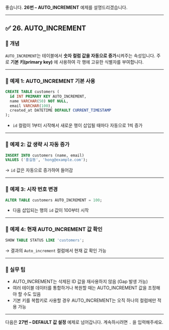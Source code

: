 좋습니다.
**26번 – AUTO\_INCREMENT** 예제를 설명드리겠습니다.

---

## ✅ 26. AUTO\_INCREMENT

### 📌 개념

`AUTO_INCREMENT`는 테이블에서 **숫자 컬럼 값을 자동으로 증가**시켜주는 속성입니다.
주로 **기본 키(primary key)** 에 사용하여 각 행에 고유한 식별자를 부여합니다.

---

### 📄 예제 1: AUTO\_INCREMENT 기본 사용

```sql
CREATE TABLE customers (
  id INT PRIMARY KEY AUTO_INCREMENT,
  name VARCHAR(50) NOT NULL,
  email VARCHAR(100),
  created_at DATETIME DEFAULT CURRENT_TIMESTAMP
);
```

* `id` 컬럼이 1부터 시작해서 새로운 행이 삽입될 때마다 자동으로 1씩 증가

---

### 📄 예제 2: 값 생략 시 자동 증가

```sql
INSERT INTO customers (name, email)
VALUES ('홍길동', 'hong@example.com');
```

→ `id` 값은 자동으로 증가하여 들어감

---

### 📄 예제 3: 시작 번호 변경

```sql
ALTER TABLE customers AUTO_INCREMENT = 100;
```

* 다음 삽입되는 행의 `id` 값이 100부터 시작

---

### 📄 예제 4: 현재 AUTO\_INCREMENT 값 확인

```sql
SHOW TABLE STATUS LIKE 'customers';
```

→ 결과의 `Auto_increment` 컬럼에서 현재 값 확인 가능

---

### 🧠 실무 팁

* AUTO\_INCREMENT는 삭제된 ID 값을 재사용하지 않음 (Gap 발생 가능)
* 여러 테이블 데이터를 통합하거나 복원할 때는 AUTO\_INCREMENT 값을 조정해야 할 수도 있음
* 기본 키를 복합키로 사용할 경우 AUTO\_INCREMENT는 오직 하나의 컬럼에만 적용 가능

---

다음은 **27번 – DEFAULT 값 설정** 예제로 넘어갑니다.
계속하시려면 `.` 을 입력해주세요.
